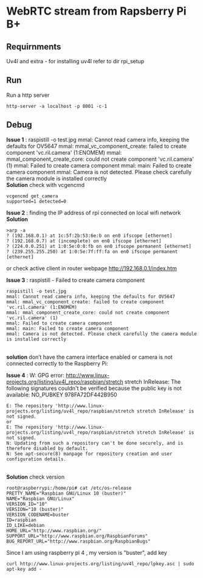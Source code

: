 # WebRTC stream from Rapsberry Pi B+

## Requirnments 

Uv4l and extra -  for installing uv4l refer to dir rpi_setup 

## Run
Run a http server 
```
http-server -a localhost -p 8001 -c-1
```

## Debug 

**Issue 1** : raspistill -o test.jpg
mmal: Cannot read camera info, keeping the defaults for OV5647
mmal: mmal_vc_component_create: failed to create component 'vc.ril.camera' (1:ENOMEM)
mmal: mmal_component_create_core: could not create component 'vc.ril.camera' (1)
mmal: Failed to create camera component
mmal: main: Failed to create camera component
mmal: Camera is not detected. Please check carefully the camera module is installed correctly
\
**Solution** check with vcgencmd 
```
vcgencmd get_camera
supported=1 detected=0
```

**Issue 2** : finding the IP address of rpi connected on local wifi network 
\
**Solution**
```shell script
>arp -a
? (192.168.0.1) at 1c:5f:2b:53:6e:b on en0 ifscope [ethernet]
? (192.168.0.7) at (incomplete) on en0 ifscope [ethernet]
? (224.0.0.251) at 1:0:5e:0:0:fb on en0 ifscope permanent [ethernet]
? (239.255.255.250) at 1:0:5e:7f:ff:fa on en0 ifscope permanent [ethernet]
```

or check active client in router webpage 
http://192.168.0.1/index.htm

**Issue 3** : raspistill - Failed to create camera component
```shell script
raspistill -o test.jpg
mmal: Cannot read camera info, keeping the defaults for OV5647
mmal: mmal_vc_component_create: failed to create component 'vc.ril.camera' (1:ENOMEM)
mmal: mmal_component_create_core: could not create component 'vc.ril.camera' (1)
mmal: Failed to create camera component
mmal: main: Failed to create camera component
mmal: Camera is not detected. Please check carefully the camera module is installed correctly
```
\
**solution**  don’t have the camera interface enabled or camera is not connected correctly to the Raspberry Pi:

**Issue 4** : W: GPG error: http://www.linux-projects.org/listing/uv4l_repo/raspbian/stretch stretch InRelease: The following signatures couldn't be verified because the public key is not available: NO_PUBKEY 978FA72DF442B950
```
E: The repository 'http://www.linux-projects.org/listing/uv4l_repo/raspbian/stretch stretch InRelease' is not signed.
or 
E: The repository 'http://www.linux-projects.org/listing/uv4l_repo/raspbian/stretch stretch InRelease' is not signed.
N: Updating from such a repository can't be done securely, and is therefore disabled by default.
N: See apt-secure(8) manpage for repository creation and user configuration details.
```
\
**Solution** check version 
```shell script
root@raspberrypi:/home/pi# cat /etc/os-release
PRETTY_NAME="Raspbian GNU/Linux 10 (buster)"
NAME="Raspbian GNU/Linux"
VERSION_ID="10"
VERSION="10 (buster)"
VERSION_CODENAME=buster
ID=raspbian
ID_LIKE=debian
HOME_URL="http://www.raspbian.org/"
SUPPORT_URL="http://www.raspbian.org/RaspbianForums"
BUG_REPORT_URL="http://www.raspbian.org/RaspbianBugs"
```
Since I am using raspberry pi 4 , my version is "buster", add key
```
curl http://www.linux-projects.org/listing/uv4l_repo/lpkey.asc | sudo apt-key add -
```
